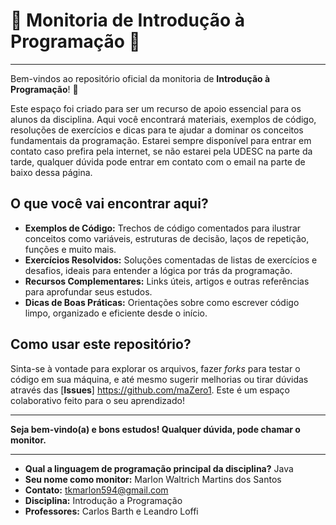 # 🚀 Monitoria de Introdução à Programação 🚀

---

Bem-vindos ao repositório oficial da monitoria de **Introdução à Programação**! 👋

Este espaço foi criado para ser um recurso de apoio essencial para os alunos da disciplina. Aqui você encontrará materiais, exemplos de código, resoluções de exercícios e dicas para te ajudar a dominar os conceitos fundamentais da programação. Estarei sempre disponível para entrar em contato caso prefira pela internet, se não estarei pela UDESC na parte da tarde, qualquer dúvida pode entrar em contato com o email na parte de baixo dessa página.

## O que você vai encontrar aqui?

* **Exemplos de Código:** Trechos de código comentados para ilustrar conceitos como variáveis, estruturas de decisão, laços de repetição, funções e muito mais.
* **Exercícios Resolvidos:** Soluções comentadas de listas de exercícios e desafios, ideais para entender a lógica por trás da programação.
* **Recursos Complementares:** Links úteis, artigos e outras referências para aprofundar seus estudos.
* **Dicas de Boas Práticas:** Orientações sobre como escrever código limpo, organizado e eficiente desde o início.

## Como usar este repositório?

Sinta-se à vontade para explorar os arquivos, fazer *forks* para testar o código em sua máquina, e até mesmo sugerir melhorias ou tirar dúvidas através das [**Issues**] https://github.com/maZero1. Este é um espaço colaborativo feito para o seu aprendizado!

---

**Seja bem-vindo(a) e bons estudos! Qualquer dúvida, pode chamar o monitor.**

---

* **Qual a linguagem de programação principal da disciplina?** Java
* **Seu nome como monitor:** Marlon Waltrich Martins dos Santos
* **Contato:** tkmarlon594@gmail.com
* **Disciplina:** Introdução a Programação
* **Professores:** Carlos Barth e Leandro Loffi
